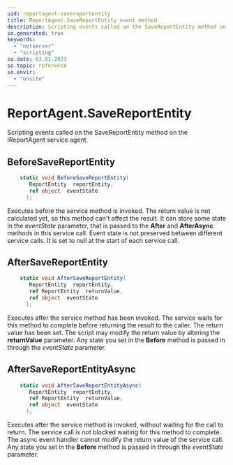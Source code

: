 ```yaml
---
uid: reportagent-savereportentity
title: ReportAgent.SaveReportEntity event method
description: Scripting events called on the SaveReportEntity method on the ReportAgent service agent.
so.generated: true
keywords:
  - "netserver"
  - "scripting"
so.date: 03.01.2023
so.topic: reference
so.envir:
  - "onsite"
---
```

# ReportAgent.SaveReportEntity

Scripting events called on the <see cref='M:SuperOffice.CRM.Services.IReportAgent.SaveReportEntity'>SaveReportEntity</see> method on the <see cref='IReportAgent'>IReportAgent</see>  service agent.

## BeforeSaveReportEntity
```cs
    static void BeforeSaveReportEntity(
       ReportEntity  reportEntity,
       ref object  eventState
      );
```
Executes before the service method is invoked.
The return value is not calculated yet, so this method can't affect the result.
It can store some state in the *eventState* parameter, that is passed to the **After** and **AfterAsync** methods in this service call.
Event state is not preserved between different service calls. It is set to null at the start of each service call.
## AfterSaveReportEntity
```cs
    static void AfterSaveReportEntity(
       ReportEntity  reportEntity,
       ref ReportEntity  returnValue,
       ref object  eventState
      );
```
Executes after the service method has been invoked. The service waits for this method to complete before returning the result to the caller.
The return value has been set. The script may modify the return value by altering the **returnValue** parameter.
Any state you set in the **Before** method is passed in through the *eventState* parameter.
## AfterSaveReportEntityAsync
```cs
    static void AfterSaveReportEntityAsync(
       ReportEntity  reportEntity,
       ref ReportEntity  returnValue,
       ref object  eventState
      );
```
Executes after the service method is invoked, without waiting for the call to return.
The service call is not blocked waiting for this method to complete.
The async event handler cannot modify the return value of the service call.
Any state you set in the **Before** method is passed in through the *eventState* parameter.

